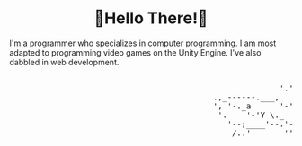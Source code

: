 


<h1 align = "center">🔷Hello There!🔷</h1>
<p>I'm a programmer who specializes in computer programming.
I am most adapted to programming video games on the Unity Engine.
I've also dabbled in web development.</p>
<pre>
                                                                     __
                                                         '.'--.--'.-'
                                           .,_------.___,   \' r'
                                           ', '-._a      '-' .'
                                            '.    '-'Y \._  /
                                              '--;____'--.'-,
                                               /..'       '''
</pre>
